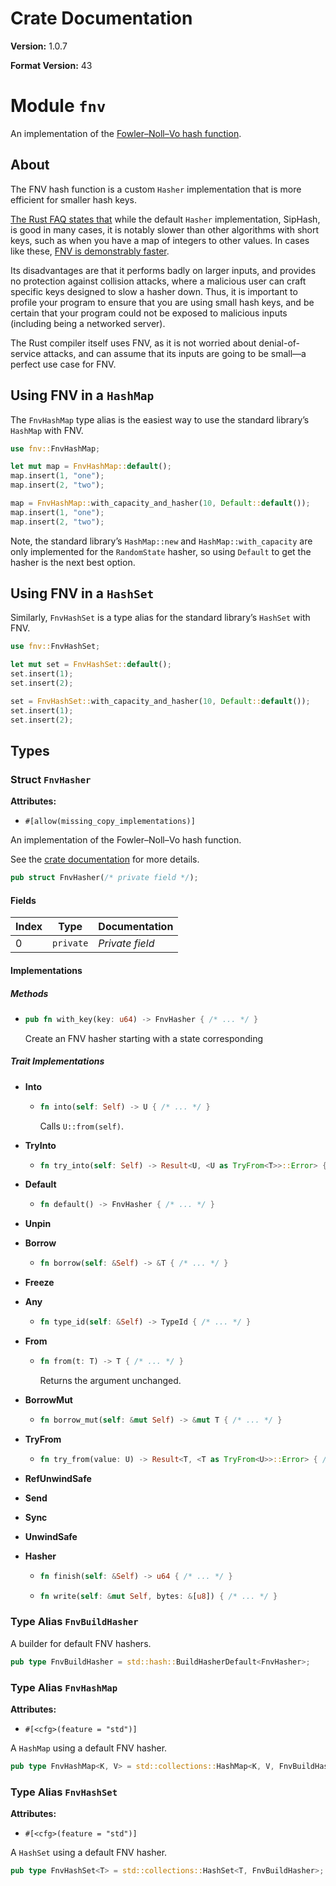 # Crate Documentation

**Version:** 1.0.7

**Format Version:** 43

# Module `fnv`

An implementation of the [Fowler–Noll–Vo hash function][chongo].

## About

The FNV hash function is a custom `Hasher` implementation that is more
efficient for smaller hash keys.

[The Rust FAQ states that][faq] while the default `Hasher` implementation,
SipHash, is good in many cases, it is notably slower than other algorithms
with short keys, such as when you have a map of integers to other values.
In cases like these, [FNV is demonstrably faster][graphs].

Its disadvantages are that it performs badly on larger inputs, and
provides no protection against collision attacks, where a malicious user
can craft specific keys designed to slow a hasher down. Thus, it is
important to profile your program to ensure that you are using small hash
keys, and be certain that your program could not be exposed to malicious
inputs (including being a networked server).

The Rust compiler itself uses FNV, as it is not worried about
denial-of-service attacks, and can assume that its inputs are going to be
small—a perfect use case for FNV.


## Using FNV in a `HashMap`

The `FnvHashMap` type alias is the easiest way to use the standard library’s
`HashMap` with FNV.

```rust
use fnv::FnvHashMap;

let mut map = FnvHashMap::default();
map.insert(1, "one");
map.insert(2, "two");

map = FnvHashMap::with_capacity_and_hasher(10, Default::default());
map.insert(1, "one");
map.insert(2, "two");
```

Note, the standard library’s `HashMap::new` and `HashMap::with_capacity`
are only implemented for the `RandomState` hasher, so using `Default` to
get the hasher is the next best option.

## Using FNV in a `HashSet`

Similarly, `FnvHashSet` is a type alias for the standard library’s `HashSet`
with FNV.

```rust
use fnv::FnvHashSet;

let mut set = FnvHashSet::default();
set.insert(1);
set.insert(2);

set = FnvHashSet::with_capacity_and_hasher(10, Default::default());
set.insert(1);
set.insert(2);
```

[chongo]: http://www.isthe.com/chongo/tech/comp/fnv/index.html
[faq]: https://www.rust-lang.org/en-US/faq.html#why-are-rusts-hashmaps-slow
[graphs]: https://cglab.ca/~abeinges/blah/hash-rs/

## Types

### Struct `FnvHasher`

**Attributes:**

- `#[allow(missing_copy_implementations)]`

An implementation of the Fowler–Noll–Vo hash function.

See the [crate documentation](index.html) for more details.

```rust
pub struct FnvHasher(/* private field */);
```

#### Fields

| Index | Type | Documentation |
|-------|------|---------------|
| 0 | `private` | *Private field* |

#### Implementations

##### Methods

- ```rust
  pub fn with_key(key: u64) -> FnvHasher { /* ... */ }
  ```
  Create an FNV hasher starting with a state corresponding

##### Trait Implementations

- **Into**
  - ```rust
    fn into(self: Self) -> U { /* ... */ }
    ```
    Calls `U::from(self)`.

- **TryInto**
  - ```rust
    fn try_into(self: Self) -> Result<U, <U as TryFrom<T>>::Error> { /* ... */ }
    ```

- **Default**
  - ```rust
    fn default() -> FnvHasher { /* ... */ }
    ```

- **Unpin**
- **Borrow**
  - ```rust
    fn borrow(self: &Self) -> &T { /* ... */ }
    ```

- **Freeze**
- **Any**
  - ```rust
    fn type_id(self: &Self) -> TypeId { /* ... */ }
    ```

- **From**
  - ```rust
    fn from(t: T) -> T { /* ... */ }
    ```
    Returns the argument unchanged.

- **BorrowMut**
  - ```rust
    fn borrow_mut(self: &mut Self) -> &mut T { /* ... */ }
    ```

- **TryFrom**
  - ```rust
    fn try_from(value: U) -> Result<T, <T as TryFrom<U>>::Error> { /* ... */ }
    ```

- **RefUnwindSafe**
- **Send**
- **Sync**
- **UnwindSafe**
- **Hasher**
  - ```rust
    fn finish(self: &Self) -> u64 { /* ... */ }
    ```

  - ```rust
    fn write(self: &mut Self, bytes: &[u8]) { /* ... */ }
    ```

### Type Alias `FnvBuildHasher`

A builder for default FNV hashers.

```rust
pub type FnvBuildHasher = std::hash::BuildHasherDefault<FnvHasher>;
```

### Type Alias `FnvHashMap`

**Attributes:**

- `#[<cfg>(feature = "std")]`

A `HashMap` using a default FNV hasher.

```rust
pub type FnvHashMap<K, V> = std::collections::HashMap<K, V, FnvBuildHasher>;
```

### Type Alias `FnvHashSet`

**Attributes:**

- `#[<cfg>(feature = "std")]`

A `HashSet` using a default FNV hasher.

```rust
pub type FnvHashSet<T> = std::collections::HashSet<T, FnvBuildHasher>;
```

